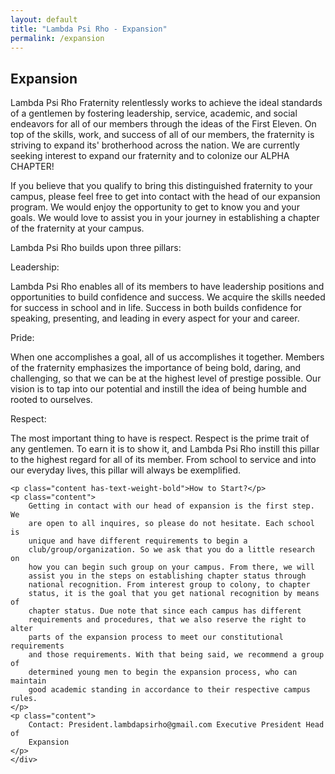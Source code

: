 ```yaml
---
layout: default
title: "Lambda Psi Rho - Expansion"
permalink: /expansion
---
```


 <!-- Content -->
<section class="level is-large ">
    <div class="container">
    <h1 class="title has-text-centered">Expansion</h1>
    <p class="content">
        Lambda Psi Rho Fraternity relentlessly works to achieve the ideal
        standards of a gentlemen by fostering leadership, service, academic,
        and social endeavors for all of our members through the ideas of the
        First Eleven. On top of the skills, work, and success of all of our
        members, the fraternity is striving to expand its' brotherhood across
        the nation. We are currently seeking interest to expand our fraternity
        and to colonize our ALPHA CHAPTER!
    </p>
    <p class="content">
        If you believe that you qualify to bring this distinguished fraternity
        to your campus, please feel free to get into contact with the head of
        our expansion program. We would enjoy the opportunity to get to know
        you and your goals. We would love to assist you in your journey in
        establishing a chapter of the fraternity at your campus.
    </p>
    <p class="content">Lambda Psi Rho builds upon three pillars:</p>
    <p class="content has-text-weight-bold">Leadership:</p>
    <p class="content">
        Lambda Psi Rho enables all of its members to have leadership positions
        and opportunities to build confidence and success. We acquire the
        skills needed for success in school and in life. Success in both
        builds confidence for speaking, presenting, and leading in every
        aspect for your and career.
    </p>
    <p class="content has-text-weight-bold">Pride:</p>
    <p class="content">
        When one accomplishes a goal, all of us accomplishes it together.
        Members of the fraternity emphasizes the importance of being bold,
        daring, and challenging, so that we can be at the highest level of
        prestige possible. Our vision is to tap into our potential and instill
        the idea of being humble and rooted to ourselves.
    </p>
    <p class="content has-text-weight-bold">Respect:</p>
    <p class="content">
        The most important thing to have is respect. Respect is the prime
        trait of any gentlemen. To earn it is to show it, and Lambda Psi Rho
        instill this pillar to the highest regard for all of its member. From
        school to service and into our everyday lives, this pillar will always
        be exemplified.
    </p>

    <p class="content has-text-weight-bold">How to Start?</p>
    <p class="content">
        Getting in contact with our head of expansion is the first step. We
        are open to all inquires, so please do not hesitate. Each school is
        unique and have different requirements to begin a
        club/group/organization. So we ask that you do a little research on
        how you can begin such group on your campus. From there, we will
        assist you in the steps on establishing chapter status through
        national recognition. From interest group to colony, to chapter
        status, it is the goal that you get national recognition by means of
        chapter status. Due note that since each campus has different
        requirements and procedures, that we also reserve the right to alter
        parts of the expansion process to meet our constitutional requirements
        and those requirements. With that being said, we recommend a group of
        determined young men to begin the expansion process, who can maintain
        good academic standing in accordance to their respective campus rules.
    </p>
    <p class="content">
        Contact: President.lambdapsirho@gmail.com Executive President Head of
        Expansion
    </p>
    </div>
</section>
